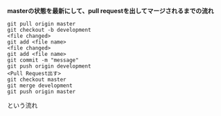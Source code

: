 **masterの状態を最新にして、pull requestを出してマージされるまでの流れ**

```
git pull origin master
git checkout -b development
<file changed>
git add <file name>
<file changed>
git add <file name>
git commit -m "message"
git push origin development
<Pull Request出す>
git checkout master
git merge development
git push origin master
```
という流れ
